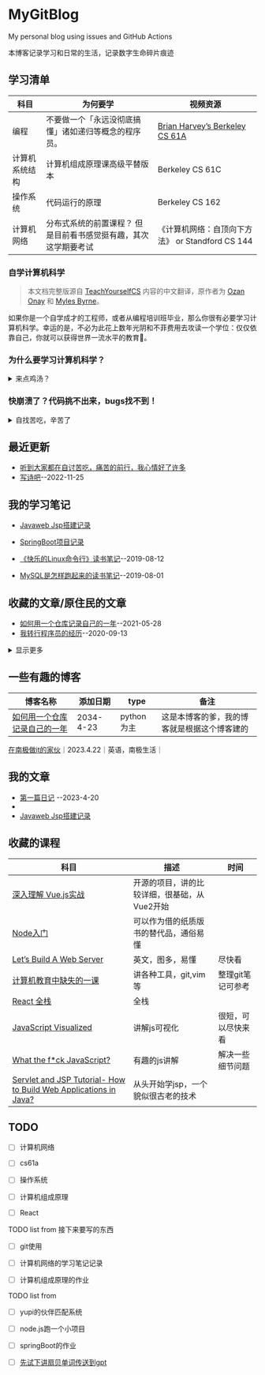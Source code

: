 # MyGitBlog

My personal blog using issues and GitHub Actions 

本博客记录学习和日常的生活，记录数字生命碎片痕迹

## 学习清单
| 科目 | 为何要学 |视频资源| 
 | ---- | ---- | ---- |
| 编程 | 不要做一个「永远没彻底搞懂」诸如递归等概念的程序员。 | [Brian Harvey’s Berkeley CS 61A](#)  |
| 计算机系统结构 | 计算机组成原理课高级平替版本 | Berkeley CS 61C |
| 操作系统 |代码运行的原理 | Berkeley CS 162  |
| 计算机网络 | 分布式系统的前置课程？ 但是目前看书感觉挺有趣，其次这学期要考试 | 《计算机网络：自顶向下方法》 or Standford CS 144 |

### 自学计算机科学

> 本文档完整版源自 [TeachYourselfCS](https://teachyourselfcs.com) 内容的中文翻译，原作者为 [Ozan Onay](https://twitter.com/oznova_) 和 [Myles Byrne](https://twitter.com/quackingduck)。

如果你是一个自学成才的工程师，或者从编程培训班毕业，那么你很有必要学习计算机科学。幸运的是，不必为此花上数年光阴和不菲费用去攻读一个学位：仅仅依靠自己，你就可以获得世界一流水平的教育💸。


### 为什么要学习计算机科学？

<details><summary>来点鸡汤？</summary>

软件工程师分为两种：一种充分理解了计算机科学，从而有能力应对充满挑战的创造性工作；另一种仅仅凭着对一些高级工具的熟悉而勉强应付。

这两种人都自称软件工程师，都能在职业生涯早期挣到差不多的工资。然而，随着时间流逝，第一种工程师不断成长，所做的事情将会越来越有意义且更为高薪，不论是有价值的商业工作、突破性的开源项目、技术上的领导力或者高质量的个人贡献。

> 全球短信系统每日收发约 200 亿条信息，而仅仅靠 57 名工程师，现在的 WhatsApp 每日收发 420 亿条。
>
> — Benedict Evans (@BenedictEvans) [2016 年 2 月 2 日](https://twitter.com/BenedictEvans/status/694342874729545729)

第一种工程师总是寻求深入学习计算机科学的方法，或是通过传统的方法学习，或是在职业生涯中永无止息地学习；第二种工程师
通常浮于表面，只学习某些特定的工具和技术，而不研究其底层的基本原理，仅仅在技术潮流的风向改变时学习新的技能。

如今，涌入计算机行业的人数激增，然而计算机专业的毕业生数量基本上未曾改变。第二种工程师的供过于求正在开始减少他们的工作机会，使他们无法涉足行业内更加有意义的工作。对你而言，不论正在努力成为第一种工程师，还是只想让自己的职业生涯更加安全，学习计算机科学是唯一可靠的途径。

**or just for fun!**

</details>

### 快崩溃了？代码挑不出来，bugs找不到！

<details><summary>自找苦吃，辛苦了</summary>

![image](https://user-images.githubusercontent.com/105039020/233700183-e31dbd3d-a0f3-4fd6-a9e8-9348fb1acff3.png)
![image](https://user-images.githubusercontent.com/105039020/233700927-0ca9d4b1-1e22-43fd-a041-9eb6d9cbc10c.png)
![image](https://user-images.githubusercontent.com/105039020/233701450-e324799e-a37a-4dde-ab6c-c7c253ef36e8.png)

</details>




## 最近更新
- [听到大家都在自讨苦吃，痛苦的前行，我心情好了许多](https://github.com/QiYongchuan/MyGitBlog/issues/4#issue-1678869562)
- [写诗吧](https://github.com/yihong0618/gitblog/issues/254)--2022-11-25

## 我的学习笔记

- [Javaweb Jsp搭建记录](https://github.com/QiYongchuan/MyGitBlog/issues/2#issue-1678084049)
- [SpringBoot项目记录](#)

- [《快乐的Linux命令行》读书笔记](https://github.com/yihong0618/gitblog/issues/23)--2019-08-12
- [MySQL是怎样跑起来的读书笔记](https://github.com/yihong0618/gitblog/issues/13)--2019-08-01



## 收藏的文章/原住民的文章
- [如何用一个仓库记录自己的一年](https://github.com/yihong0618/gitblog/issues/209)--2021-05-28
- [我转行程序员的经历](https://github.com/yihong0618/gitblog/issues/186)--2020-09-13

<details><summary>显示更多</summary>

- [推荐一些我一直关注的觉得不错的和 Python 相关的独立博客](https://github.com/yihong0618/gitblog/issues/195)--2020-11-20
- [自律](https://github.com/yihong0618/gitblog/issues/32)--2019-09-11
- [关于成长](https://github.com/yihong0618/gitblog/issues/31)--2019-09-06
- [总结很重要啊](https://github.com/yihong0618/gitblog/issues/28)--2019-08-29
- [懈怠](https://github.com/yihong0618/gitblog/issues/27)--2019-08-24
- [有趣与无趣](https://github.com/yihong0618/gitblog/issues/221)--2021-10-13
</details>

## 一些有趣的博客
|博客名称 | 添加日期 | type | 备注|
| ---- | ---- | ---- | ---- |
|[如何用一个仓库记录自己的一年](https://github.com/yihong0618/gitblog/issues/209)|2034-4-23|python为主| 这是本博客的爹，我的博客就是根据这个博客建的|
[在南极做it的家伙](https://brr.fyi/posts/last-flight-out)｜2023.4.22｜英语，南极生活｜

## 我的文章

- [第一篇日记](https://github.com/QiYongchuan/MyGitBlog/issues/1#issue-1676844335) --2023-4-20
- 
- [Javaweb Jsp搭建记录](https://github.com/QiYongchuan/MyGitBlog/issues/2#issue-1678084049)

## 收藏的课程

| 科目 | 描述 |时间| 
| ---- | ---- | ---- |
| [深入理解 Vue.js实战](https://github.com/godbasin/vue-ebook)| 开源的项目，讲的比较详细，很基础，从Vue2开始|  |
| [Node入门](https://www.nodebeginner.org/index-zh-cn.html) |可以作为借的纸质版书的替代品，通俗易懂 |
|[Let’s Build A Web Server](https://ruslanspivak.com/lsbaws-part1/)|英文，图多，易懂| 尽快看
|[计算机教育中缺失的一课](https://missing-semester-cn.github.io/)|讲各种工具，git,vim等| 整理git笔记可参考
|[React 全栈](https://fullstackopen.com/zh/)|全栈| |
|[JavaScript Visualized](https://dev.to/lydiahallie/javascript-visualized-event-loop-3dif)| 讲解js可视化|很短，可以尽快来看 |
|[What the f*ck JavaScript?](https://github.com/denysdovhan/wtfjs/blob/master/README-zh-cn.md)|有趣的js讲解| 解决一些细节问题|
|[Servlet and JSP Tutorial- How to Build Web Applications in Java?](https://www.edureka.co/blog/servlet-and-jsp-tutorial/)|从头开始学jsp，一个貌似很古老的技术 | |




## TODO
 
- [ ] 计算机网络
- [ ] cs61a
- [ ] 操作系统
- [ ] 计算机组成原理
- [ ] React


TODO list from 接下来要写的东西
- [ ] git使用
- [ ] 计算机网络的学习笔记记录
- [ ] 计算机组成原理的作业



TODO list from
- [ ] yupi的伙伴匹配系统
- [ ] node.js跑一个小项目
- [ ] springBoot的作业
- [ ] [先试下讲扇贝单词传送到gpt](
https://mobile.twitter.com/yihong0618/status/1649433890032082944)


